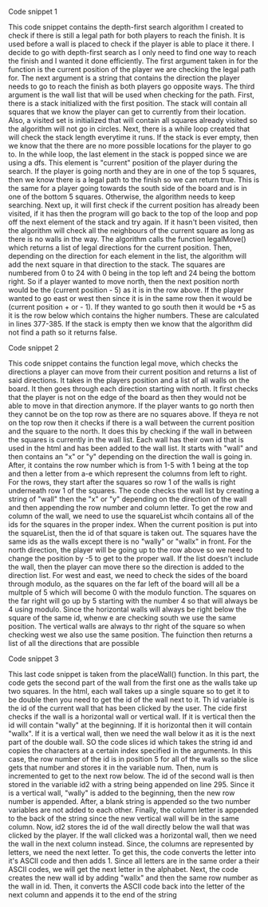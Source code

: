 Code snippet 1

This code snippet contains the depth-first search algorithm I created to check if there is still a legal path for both players to reach the finish. It is used before a wall is placed to check if the player is able to place it there. I decide to go with depth-first search as I only need to find one way to reach the finish and I wanted it done efficiently. The first argument taken in for the function is the current position of the player we are checking the legal path for. The next argument is a string that contains the direction the player needs to go to reach the finish as both players go opposite ways. The third argument is the wall list that will be used when checking for the path. First, there is a stack initialized with the first position. The stack will contain all squares that we know the player can get to currently from their location. Also, a visited set is initialized that will contain all squares already visited so the algorithm will not go in circles. Next, there is a while loop created that will check the stack length everytime it runs. If the stack is ever empty, then we know that the there are no more possible locations for the player to go to. In the while loop, the last element in the stack is popped since we are using a dfs. This element is "current" position of the player during the search. If the player is going north and they are in one of the top 5 squares, then we know there is a legal path to the finish so we can return true. This is the same for a player going towards the south side of the board and is in one of the bottom 5 squares. Otherwise, the algorithm needs to keep searching. Next up, it will first check if the current position has already been visited, if it has then the program will go back to the top of the loop and pop off the next element of the stack and try again. If it hasn't been visited, then the algorithm will check all the neighbours of the current square as long as there is no walls in the way. The algorithm calls the function legalMove() which returns a list of legal directions for the current position. Then, depending on the direction for each element in the list, the algorithm will add the next square in that direction to the stack. The squares are numbered from 0 to 24 with 0 being in the top left and 24 being the bottom right. So if a player wanted to move north, then the next position north would be the (current position - 5) as it is in the row above. If the player wanted to go east or west then since it is in the same row then it would be (current position + or - 1). If they wanted to go south then it would be +5 as it is the row below which contains the higher numbers. These are calculated in lines 377-385. If the stack is empty then we know that the algorithm did not find a path so it returns false. 


Code snippet 2

This code snippet contains the function legal move, which checks the directions a player can move from their current position and returns a list of said directions. It takes in the players position and a list of all walls on the board. It then goes through each direction starting with north. It first checks that the player is not on the edge of the board as then they would not be able to move in that direction anymore. If the player wants to go north then they cannot be on the top row as there are no squares above. If theya re not on the top row then it checks if there is a wall between the current position and the square to the north. It does this by checking if the wall in between the squares is currently in the wall list. Each wall has their own id that is used in the html and has been added to the wall list. It starts with "wall" and then contains an "x" or "y" depending on the direction the wall is going in. After, it contains the row number which is from 1-5 with 1 being at the top and then a letter from a-e which represent the columns from left to right. For the rows, they start after the squares so row 1 of the walls is right underneath row 1 of the squares. The code checks the wall list by creating a string of "wall" then the "x" or "y" depending on the direction of the wall and then appending the row number and column letter. To get the row and column of the wall, we need to use the squareList whcih contains all of the ids for the squares in the proper index. When the current position is put into the squareList, then the id of that square is taken out. The squares have the same ids as the walls except there is no "wally" or "wallx" in front. For the north direction, the player will be going up to the row above so we need to change the position by -5 to get to the proper wall. If the list doesn't include the wall, then the player can move there so the direction is added to the direction list. For west and east, we need to check the sides of the board through modulo, as the squares on the far left of the board will all be a multple of 5 which will become 0 with the modulo function. The squares on the far right will go up by 5 starting with the number 4 so that will always be 4 using modulo. Since the horizontal walls will always be right below the square of the same id, whenw e are checking south we use the same position. The vertical walls are always to thr right of the square so when checking west we also use the same position. The fuinction then returns a list of all the directions that are possible


Code snippet 3

This last code snippet is taken from the placeWall() function. In this part, the code gets the second part of the wall from the first one as the walls take up two squares. In the html, each wall takes up a single square so to get it to be double then you need to get the id of the wall next to it. Th id variable is the id of the current wall that has been clicked by the user. The cide first checks if the wall is a horizontal wall or vertical wall. If it is vertical then the id will contain "wally" at the beginning. If it is horizontal then it will contain "wallx". If it is a vertical wall, then we need the wall below it as it is the next part of the double wall. SO the code slices id which takes the string id and copies the characters at a certain index specified in the arguments. In this case, the row number of the id is in position 5 for all of the walls so the slice gets that number and stores it in the variable num. Then, num is incremented to get to the next row below. The id of the second wall is then stored in the variable id2 with a string being appended on line 295. Since it is a vertical wall, "wally" is added to the beginning, then the new row number is appended. After, a blank string is appended so the two number variables are not added to each other. Finally, the column letter is appended to the back of the string since the new vertical wall will be in the same column. Now, id2 stores the id of the wall directly below the wall that was clicked by the player. If the wall clicked was a horizontal wall, then we need the wall in the next column instead. Since, the columns are represented by letters, we need the next letter. To get this, the code converts the letter into it's ASCII code and then adds 1. Since all letters are in the same order a their ASCII codes, we will get the next letter in the alphabet. Next, the code creates the new wall id by adding "wallx" and then the same row number as the wall in id. Then, it converts the ASCII code back into the letter of the next column and appends it to the end of the string
